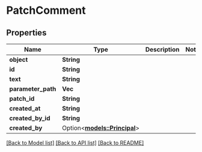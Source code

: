 # PatchComment

## Properties

Name | Type | Description | Notes
------------ | ------------- | ------------- | -------------
**object** | **String** |  | 
**id** | **String** |  | 
**text** | **String** |  | 
**parameter_path** | **Vec<String>** |  | 
**patch_id** | **String** |  | 
**created_at** | **String** |  | 
**created_by_id** | **String** |  | 
**created_by** | Option<[**models::Principal**](Principal.md)> |  | 

[[Back to Model list]](../README.md#documentation-for-models) [[Back to API list]](../README.md#documentation-for-api-endpoints) [[Back to README]](../README.md)


